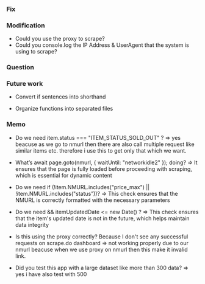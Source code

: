 ### Fix

### Modification

- Could you use the proxy to scrape?
- Could you console.log the IP Address & UserAgent that the system is using to scrape?

### Question

### Future work

- Convert if sentences into shorthand

- Organize functions into separated files

### Memo

- Do we need item.status === "ITEM_STATUS_SOLD_OUT" ?
  => yes beacuse as we go to nmurl then there are also call multiple request like similar items etc. therefore i use this to get only that which we want.

- What’s await page.goto(nmurl, { waitUntil: "networkidle2" }); doing?
  => It ensures that the page is fully loaded before proceeding with scraping, which is essential for dynamic content

- Do we need if (!item.NMURL.includes("price_max") || !item.NMURL.includes("status”))?
  => This check ensures that the NMURL is correctly formatted with the necessary parameters

- Do we need && itemUpdatedDate <= new Date() ?
  => This check ensures that the item's updated date is not in the future, which helps maintain data integrity

- Is this using the proxy correctly? Because I don't see any successful requests on scrape.do dashboard
  => not working properly due to our nmurl beacuse when we use proxy on nmurl then this make it invalid link.

- Did you test this app with a large dataset like more than 300 data?
  => yes i have also test with 500
